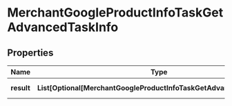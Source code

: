 # MerchantGoogleProductInfoTaskGetAdvancedTaskInfo


## Properties

| Name | Type | Description | Notes |
|------------ | ------------- | ------------- | -------------|
**result** | **List[Optional[MerchantGoogleProductInfoTaskGetAdvancedResultInfo]]** | array of results |[optional]|